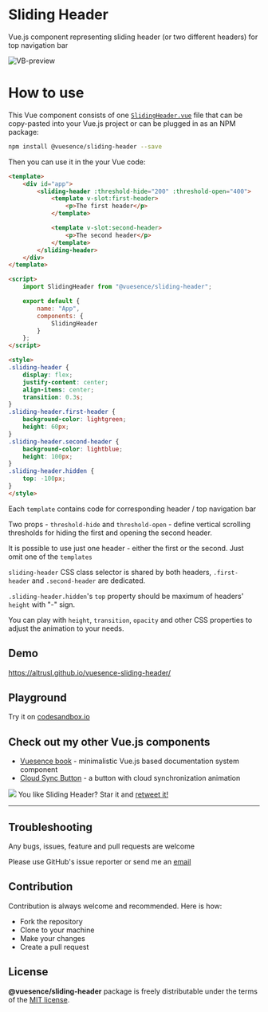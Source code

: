 # Sliding Header

Vue.js component representing sliding header (or two different headers) for top navigation bar

![VB-preview](https://altrusl.github.io/vuesence-sliding-header/vsh.gif)

# How to use

This Vue component consists of one <a href="https://github.com/altrusl/vuesence-sliding-header/blob/master/src/components/SlidingHeader.vue" target="_blank">`SlidingHeader.vue`</a> file that can be copy-pasted into your Vue.js project or can be plugged in as an NPM package:

```bash
npm install @vuesence/sliding-header --save
```

Then you can use it in the your Vue code:

```html
<template>
	<div id="app">
		<sliding-header :threshold-hide="200" :threshold-open="400">
			<template v-slot:first-header>
				<p>The first header</p>
			</template>

			<template v-slot:second-header>
				<p>The second header</p>
			</template>
		</sliding-header>
	</div>
</template>

<script>
	import SlidingHeader from "@vuesence/sliding-header";

	export default {
		name: "App",
        components: {
            SlidingHeader
        }        
	};
</script>

<style>
.sliding-header {
	display: flex;
	justify-content: center;
	align-items: center;
	transition: 0.3s;
}
.sliding-header.first-header {
	background-color: lightgreen;
	height: 60px;
}
.sliding-header.second-header {
	background-color: lightblue;
	height: 100px;
}
.sliding-header.hidden {
	top: -100px;
}
</style>
```

Each `template` contains code for corresponding header / top navigation bar

Two props - `threshold-hide` and `threshold-open` - define vertical scrolling thresholds for hiding the first and opening the second header.

It is possible to use just one header - either the first or the second. Just omit one of the `templates`

`sliding-header` CSS class selector is shared by both headers, `.first-header` and `.second-header` are dedicated.

`.sliding-header.hidden`'s `top` property should be maximum of headers' `height` with "-" sign.

You can play with `height`, `transition`, `opacity` and other CSS properties to adjust the animation to your needs.

## Demo

<a href="https://altrusl.github.io/vuesence-sliding-header/" target="_blank">https://altrusl.github.io/vuesence-sliding-header/</a>

## Playground

Try it on <a href="https://codesandbox.io/s/sliding-header-z3j3t" target="_blank">codesandbox.io</a>

<!-- > ! The version on `codesandbox.io` might be slightly out of date -->

## Check out my other Vue.js components

- <a href="https://github.com/altrusl/vuesence-book" target="_blank">Vuesence book</a> - minimalistic Vue.js based documentation system component
- <a href="https://github.com/altrusl/vuesence-cloud-sync-button" target="_blank">Cloud Sync Button</a> - a button with cloud synchronization animation


<img src="https://imgur.com/A92i02A.png" />
You like Sliding Header? Star it and <a href="https://twitter.com/vuesence/status/1280083512645881856?s=20">retweet it!</a>

-------

## Troubleshooting

Any bugs, issues, feature and pull requests are welcome

Please use GitHub's issue reporter or send me an <a href="mailto:ruslan.makarov@gmail.com">email</a>

## Contribution

Contribution is always welcome and recommended. Here is how:

-   Fork the repository
-   Clone to your machine
-   Make your changes
-   Create a pull request


## License

**@vuesence/sliding-header** package is freely distributable under the terms of the [MIT license](LICENSE).
